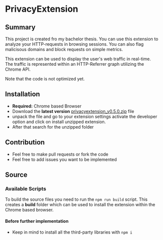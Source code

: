 # PrivacyExtension

## Summary
This project is created fro my bachelor thesis. You can use this extension to analyze your HTTP-requests in browsing sessions. You can also flag malicisous domains and block requests on simple metrics.

This extension can be used to display the user's web traffic in real-time. The traffic is represented within an HTTP-Referrer graph utilizing the Chrome API.

Note that the code is not optimized yet.

## Installation
- **Required:** Chrome based Browser
- Download the **latest version** [privacyextension_v0.5.0.zip](https://github.com/HenrySchwerdtner/privacyextension/files/7936406/privacyextension_v0.5.0.zip) file
- unpack the file and go to your extension settings activate the developer option and click on install unzipped extension.
- After that search for the unzipped folder 

## Contribution
- Feel free to make pull requests or fork the code
- Feel free to add issues you want to be implemented

## Source
### Available Scripts

To build the source files you need to run the `npm run build` script. This creates a **build** folder which can be used to install the extension within the Chrome based browser.

#### Before further implementation
- Keep in mind to install all the third-party libraries with `npm i`





